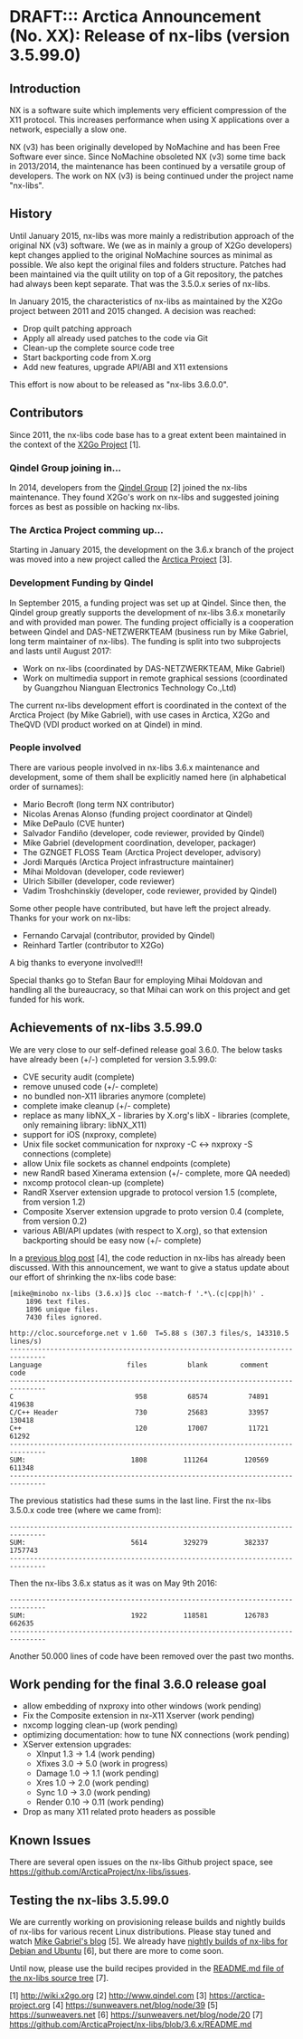 # DRAFT::: Arctica Announcement (No. XX): Release of nx-libs (version 3.5.99.0)

## Introduction

NX is a software suite which implements very efficient compression of the
X11 protocol. This increases performance when using X applications over a
network, especially a slow one.

NX (v3) has been originally developed by NoMachine and has been Free
Software ever since. Since NoMachine obsoleted NX (v3) some time back in
2013/2014, the maintenance has been continued by a versatile group of
developers. The work on NX (v3) is being continued under the project name
"nx-libs".

## History

Until January 2015, nx-libs was more mainly a redistribution approach of
the original NX (v3) software. We (we as in mainly a group of X2Go
developers) kept changes applied to the original NoMachine sources as
minimal as possible. We also kept the original files and folders
structure. Patches had been maintained via the quilt utility on top of a
Git repository, the patches had always been kept separate. That was the
3.5.0.x series of nx-libs.

In January 2015, the characteristics of nx-libs as maintained by the X2Go
project between 2011 and 2015 changed. A decision was reached:

  - Drop quilt patching approach
  - Apply all already used patches to the code via Git
  - Clean-up the complete source code tree
  - Start backporting code from X.org
  - Add new features, upgrade API/ABI and X11 extensions

This effort is now about to be released as "nx-libs 3.6.0.0".

## Contributors

Since 2011, the nx-libs code base has to a great extent been maintained
in the context of the [X2Go Project](http://wiki.x2go.org) [1].

### Qindel Group joining in...

In 2014, developers from the [Qindel Group](http://www.qindel.com) [2]
joined the nx-libs maintenance. They found X2Go's work on nx-libs and
suggested joining forces as best as possible on hacking nx-libs.

### The Arctica Project comming up...

Starting in January 2015, the development on the 3.6.x branch of the
project was moved into a new project called the [Arctica
Project](https://arctica-project.org) [3].

### Development Funding by Qindel

In September 2015, a funding project was set up at Qindel. Since then,
the Qindel group greatly supports the development of nx-libs 3.6.x
monetarily and with provided man power. The funding project officially is
a cooperation between Qindel and DAS-NETZWERKTEAM (business run by Mike
Gabriel, long term maintainer of nx-libs). The funding is split into two
subprojects and lasts until August 2017:

  - Work on nx-libs (coordinated by DAS-NETZWERKTEAM, Mike Gabriel)
  - Work on multimedia support in remote graphical sessions (coordinated by
    Guangzhou Nianguan Electronics Technology Co.,Ltd)

The current nx-libs development effort is coordinated in the context of the
Arctica Project (by Mike Gabriel), with use cases in Arctica, X2Go and
TheQVD (VDI product worked on at Qindel) in mind.

### People involved

There are various people involved in nx-libs 3.6.x maintenance and
development, some of them shall be explicitly named here (in alphabetical
order of surnames):

  - Mario Becroft (long term NX contributor)
  - Nicolas Arenas Alonso (funding project coordinator at Qindel)
  - Mike DePaulo (CVE hunter)
  - Salvador Fandiño (developer, code reviewer, provided by Qindel)
  - Mike Gabriel (development coordination, developer, packager)
  - The GZNGET FLOSS Team (Arctica Project developer, advisory)
  - Jordi Marqués (Arctica Project infrastructure maintainer)
  - Mihai Moldovan (developer, code reviewer)
  - Ulrich Sibiller (developer, code reviewer)
  - Vadim Troshchinskiy (developer, code reviewer, provided by Qindel)

Some other people have contributed, but have left the project already.
Thanks for your work on nx-libs:

  - Fernando Carvajal (contributor, provided by Qindel)
  - Reinhard Tartler (contributor to X2Go)

A big thanks to everyone involved!!!

Special thanks go to Stefan Baur for employing Mihai Moldovan and handling
all the bureaucracy, so that Mihai can work on this project and get
funded for his work.

## Achievements of nx-libs 3.5.99.0

We are very close to our self-defined release goal 3.6.0. The below tasks have already been (+/-) completed for version 3.5.99.0:

  - CVE security audit (complete)
  - remove unused code (+/- complete)
  - no bundled non-X11 libraries anymore (complete)
  - complete imake cleanup (+/- complete)
  - replace as many libNX_X  - libraries by X.org's libX  - libraries
    (complete, only remaining library: libNX_X11)
  - support for iOS (nxproxy, complete)
  - Unix file socket communication for nxproxy -C <-> nxproxy -S connections
    (complete)
  - allow Unix file sockets as channel endpoints (complete)
  - new RandR based Xinerama extension (+/- complete, more QA needed)
  - nxcomp protocol clean-up (complete)
  - RandR Xserver extension upgrade to protocol version 1.5 (complete, from version 1.2)
  - Composite Xserver extension upgrade to proto version 0.4 (complete, from version 0.2)
  - various ABI/API updates (with respect to X.org), so that extension backporting should
    be easy now (+/- complete)

In a [previous blog post](https://sunweavers.net/blog/node/39) [4], the
code reduction in nx-libs has already been discussed. With this
announcement, we want to give a status update about our effort of
shrinking the nx-libs code base:

```
[mike@minobo nx-libs (3.6.x)]$ cloc --match-f '.*\.(c|cpp|h)' .
    1896 text files.
    1896 unique files.                                          
    7430 files ignored.

http://cloc.sourceforge.net v 1.60  T=5.88 s (307.3 files/s, 143310.5 lines/s)
-------------------------------------------------------------------------------
Language                     files          blank        comment           code
-------------------------------------------------------------------------------
C                              958          68574          74891         419638
C/C++ Header                   730          25683          33957         130418
C++                            120          17007          11721          61292
-------------------------------------------------------------------------------
SUM:                          1808         111264         120569         611348
-------------------------------------------------------------------------------
```

The previous statistics had these sums in the last line. First the
nx-libs 3.5.0.x code tree (where we came from):

```
-------------------------------------------------------------------------------
SUM:                          5614         329279         382337        1757743
-------------------------------------------------------------------------------
```

Then the nx-libs 3.6.x status as it was on May 9th 2016:

```
-------------------------------------------------------------------------------
SUM:                          1922         118581         126783         662635
-------------------------------------------------------------------------------
```

Another 50.000 lines of code have been removed over the past two months.

## Work pending for the final 3.6.0 release goal

  - allow embedding of nxproxy into other windows (work pending)
  - Fix the Composite extension in nx-X11 Xserver (work pending)
  - nxcomp logging clean-up (work pending)
  - optimizing documentation: how to tune NX connections (work pending)
  - XServer extension upgrades:
    - XInput 1.3 -> 1.4 (work pending)
    - Xfixes 3.0 -> 5.0 (work in progress)
    - Damage 1.0 -> 1.1 (work pending)
    - Xres 1.0 -> 2.0 (work pending)
    - Sync 1.0 -> 3.0 (work pending)
    - Render 0.10 -> 0.11 (work pending)
  - Drop as many X11 related proto headers as possible

## Known Issues

There are several open issues on the nx-libs Github project space, see
https://github.com/ArcticaProject/nx-libs/issues.

## Testing the nx-libs 3.5.99.0

We are currently working on provisioning release builds and nightly
builds of nx-libs for various recent Linux distributions. Please stay
tuned and watch [Mike Gabriel's blog](https://sunweavers.net) [5]. We
already have [nightly builds of nx-libs for Debian and
Ubuntu](https://sunweavers.net/blog/node/20) [6], but there are more to
come soon.

Until now, please use the build recipes provided in the [README.md file
of the nx-libs source
tree](https://github.com/ArcticaProject/nx-libs/blob/3.6.x/README.md)
[7].

[1] http://wiki.x2go.org
[2] http://www.qindel.com
[3] https://arctica-project.org
[4] https://sunweavers.net/blog/node/39
[5] https://sunweavers.net
[6] https://sunweavers.net/blog/node/20
[7] https://github.com/ArcticaProject/nx-libs/blob/3.6.x/README.md
